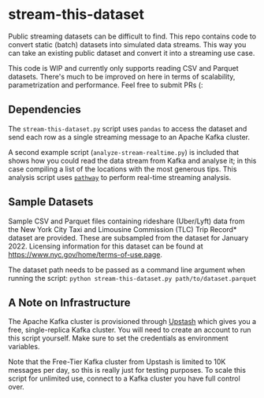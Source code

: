 # stream-this-dataset
Public streaming datasets can be difficult to find. This repo contains code to convert static (batch) datasets into simulated data streams. This way you can take an existing public dataset and convert it into a streaming use case. 

This code is WIP and currently only supports reading CSV and Parquet datasets. There's much to be improved on here in terms of scalability, parametrization and performance. Feel free to submit PRs (: 


## Dependencies
The `stream-this-dataset.py` script uses `pandas` to access the dataset and send each row as a single streaming message to an Apache Kafka cluster. 

A second example script (`analyze-stream-realtime.py`) is included that shows how you could read the data stream from Kafka and analyse it; in this case compiling a list of the locations with the most generous tips. This analysis script uses [`pathway`](www.pathway.com) to perform real-time streaming analysis.


## Sample Datasets
Sample CSV and Parquet files containing rideshare (Uber/Lyft) data from the New York City Taxi and Limousine Commission (TLC) Trip Record* dataset are provided. These are subsampled from the dataset for January 2022. Licensing information for this dataset can be found at https://www.nyc.gov/home/terms-of-use.page.

The dataset path needs to be passed as a command line argument when running the script: `python stream-this-dataset.py path/to/dataset.parquet`


## A Note on Infrastructure
The Apache Kafka cluster is provisioned through [Upstash](www.upstash.com) which gives you a free, single-replica Kafka cluster. You will need to create an account to run this script yourself. Make sure to set the credentials as environment variables.

Note that the Free-Tier Kafka cluster from Upstash is limited to 10K messages per day, so this is really just for testing purposes. To scale this script for unlimited use, connect to a Kafka cluster you have full control over.

